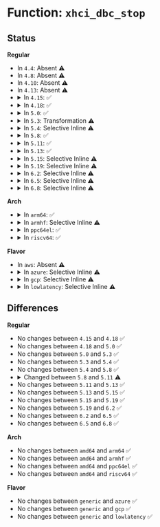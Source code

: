 # Function: <code>xhci_dbc_stop</code>

## Status
<b>Regular</b>
<ul>
<li>
In <code>4.4</code>: Absent ⚠️
</li>
<li>
In <code>4.8</code>: Absent ⚠️
</li>
<li>
In <code>4.10</code>: Absent ⚠️
</li>
<li>
In <code>4.13</code>: Absent ⚠️
</li>
<li>
<details>
<summary>In <code>4.15</code>: ✅</summary>

```c
void xhci_dbc_stop(struct xhci_hcd *xhci);
```

**Collision:** Unique Static

**Inline:** No

**Transformation:** False

**Instances:**

```
In drivers/usb/host/xhci-dbgcap.c (ffffffff81772be0)
Location: drivers/usb/host/xhci-dbgcap.c:542
Inline: False
Direct callers:
  - drivers/usb/host/xhci-dbgcap.c:xhci_dbc_suspend
  - drivers/usb/host/xhci-dbgcap.c:xhci_dbc_suspend
  - drivers/usb/host/xhci-dbgcap.c:xhci_dbc_exit
  - drivers/usb/host/xhci-dbgcap.c:dbc_store
```
**Symbols:**

```
ffffffff81772be0-ffffffff81772d6a: xhci_dbc_stop (STB_LOCAL)
```
</details>
</li>
<li>
<details>
<summary>In <code>4.18</code>: ✅</summary>

```c
void xhci_dbc_stop(struct xhci_hcd *xhci);
```

**Collision:** Unique Static

**Inline:** No

**Transformation:** False

**Instances:**

```
In drivers/usb/host/xhci-dbgcap.c (ffffffff817b3170)
Location: drivers/usb/host/xhci-dbgcap.c:547
Inline: False
Direct callers:
  - drivers/usb/host/xhci-dbgcap.c:xhci_dbc_suspend
  - drivers/usb/host/xhci-dbgcap.c:xhci_dbc_exit
  - drivers/usb/host/xhci-dbgcap.c:dbc_store
```
**Symbols:**

```
ffffffff817b3170-ffffffff817b3338: xhci_dbc_stop (STB_LOCAL)
```
</details>
</li>
<li>
<details>
<summary>In <code>5.0</code>: ✅</summary>

```c
void xhci_dbc_stop(struct xhci_hcd *xhci);
```

**Collision:** Unique Static

**Inline:** No

**Transformation:** False

**Instances:**

```
In drivers/usb/host/xhci-dbgcap.c (ffffffff817d97b0)
Location: drivers/usb/host/xhci-dbgcap.c:546
Inline: False
Direct callers:
  - drivers/usb/host/xhci-dbgcap.c:xhci_dbc_suspend
  - drivers/usb/host/xhci-dbgcap.c:xhci_dbc_exit
  - drivers/usb/host/xhci-dbgcap.c:dbc_store
```
**Symbols:**

```
ffffffff817d97b0-ffffffff817d991b: xhci_dbc_stop (STB_LOCAL)
```
</details>
</li>
<li>
<details>
<summary>In <code>5.3</code>: Transformation ⚠️</summary>

```c
void xhci_dbc_stop(struct xhci_hcd *xhci);
```

**Collision:** Unique Static

**Inline:** No

**Transformation:** True

**Instances:**

```
In drivers/usb/host/xhci-dbgcap.c (0)
Location: drivers/usb/host/xhci-dbgcap.c:544
Inline: False
Direct callers:
  - drivers/usb/host/xhci-dbgcap.c:xhci_dbc_suspend
  - drivers/usb/host/xhci-dbgcap.c:xhci_dbc_exit
  - drivers/usb/host/xhci-dbgcap.c:dbc_store
```
**Symbols:**

```
ffffffff8181a110-ffffffff8181a281: xhci_dbc_stop (STB_LOCAL)
ffffffff8181b4b6-ffffffff8181b4c9: xhci_dbc_stop.cold (STB_LOCAL)
```
</details>
</li>
<li>
<details>
<summary>In <code>5.4</code>: Selective Inline ⚠️</summary>

```c
void xhci_dbc_stop(struct xhci_hcd *xhci);
```

**Collision:** Unique Static

**Inline:** Selective

**Transformation:** False

**Instances:**

```
In drivers/usb/host/xhci-dbgcap.c (ffffffff8184b4b0)
Location: drivers/usb/host/xhci-dbgcap.c:543
Inline: True
Direct callers:
  - drivers/usb/host/xhci-dbgcap.c:xhci_dbc_suspend
  - drivers/usb/host/xhci-dbgcap.c:xhci_dbc_exit
  - drivers/usb/host/xhci-dbgcap.c:dbc_store
```
**Symbols:**

```
ffffffff8184b4b0-ffffffff8184b628: xhci_dbc_stop (STB_LOCAL)
```
</details>
</li>
<li>
<details>
<summary>In <code>5.8</code>: ✅</summary>

```c
void xhci_dbc_stop(struct xhci_hcd *xhci);
```

**Collision:** Unique Static

**Inline:** No

**Transformation:** False

**Instances:**

```
In drivers/usb/host/xhci-dbgcap.c (ffffffff8191de20)
Location: drivers/usb/host/xhci-dbgcap.c:543
Inline: False
Direct callers:
  - drivers/usb/host/xhci-dbgcap.c:xhci_dbc_suspend
  - drivers/usb/host/xhci-dbgcap.c:xhci_dbc_exit
  - drivers/usb/host/xhci-dbgcap.c:dbc_store
```
**Symbols:**

```
ffffffff8191de20-ffffffff8191df98: xhci_dbc_stop (STB_LOCAL)
```
</details>
</li>
<li>
<details>
<summary>In <code>5.11</code>: ✅</summary>

```c
void xhci_dbc_stop(struct xhci_dbc *dbc);
```

**Collision:** Unique Static

**Inline:** No

**Transformation:** False

**Instances:**

```
In drivers/usb/host/xhci-dbgcap.c (ffffffff81925ce0)
Location: drivers/usb/host/xhci-dbgcap.c:629
Inline: False
Direct callers:
  - drivers/usb/host/xhci-dbgcap.c:xhci_dbc_suspend
  - drivers/usb/host/xhci-dbgcap.c:xhci_dbc_exit
  - drivers/usb/host/xhci-dbgcap.c:dbc_store
```
**Symbols:**

```
ffffffff81925ce0-ffffffff81925e9d: xhci_dbc_stop (STB_LOCAL)
```
</details>
</li>
<li>
<details>
<summary>In <code>5.13</code>: ✅</summary>

```c
void xhci_dbc_stop(struct xhci_dbc *dbc);
```

**Collision:** Unique Static

**Inline:** No

**Transformation:** False

**Instances:**

```
In drivers/usb/host/xhci-dbgcap.c (ffffffff819093d0)
Location: drivers/usb/host/xhci-dbgcap.c:629
Inline: False
Direct callers:
  - drivers/usb/host/xhci-dbgcap.c:xhci_dbc_suspend
  - drivers/usb/host/xhci-dbgcap.c:xhci_dbc_exit
  - drivers/usb/host/xhci-dbgcap.c:dbc_store
```
**Symbols:**

```
ffffffff819093d0-ffffffff8190958d: xhci_dbc_stop (STB_LOCAL)
```
</details>
</li>
<li>
<details>
<summary>In <code>5.15</code>: Selective Inline ⚠️</summary>

```c
void xhci_dbc_stop(struct xhci_dbc *dbc);
```

**Collision:** Unique Static

**Inline:** Selective

**Transformation:** False

**Instances:**

```
In drivers/usb/host/xhci-dbgcap.c (ffffffff819a9c50)
Location: drivers/usb/host/xhci-dbgcap.c:629
Inline: True
Direct callers:
  - drivers/usb/host/xhci-dbgcap.c:xhci_dbc_suspend
  - drivers/usb/host/xhci-dbgcap.c:xhci_dbc_exit
  - drivers/usb/host/xhci-dbgcap.c:dbc_store
```
**Symbols:**

```
ffffffff819a9c50-ffffffff819a9e0d: xhci_dbc_stop (STB_LOCAL)
```
</details>
</li>
<li>
<details>
<summary>In <code>5.19</code>: Selective Inline ⚠️</summary>

```c
void xhci_dbc_stop(struct xhci_dbc *dbc);
```

**Collision:** Unique Static

**Inline:** Selective

**Transformation:** False

**Instances:**

```
In drivers/usb/host/xhci-dbgcap.c (ffffffff81b07bf0)
Location: drivers/usb/host/xhci-dbgcap.c:629
Inline: True
Direct callers:
  - drivers/usb/host/xhci-dbgcap.c:xhci_dbc_suspend
  - drivers/usb/host/xhci-dbgcap.c:xhci_dbc_remove
  - drivers/usb/host/xhci-dbgcap.c:dbc_store
```
**Symbols:**

```
ffffffff81b07bf0-ffffffff81b07d9c: xhci_dbc_stop (STB_LOCAL)
```
</details>
</li>
<li>
<details>
<summary>In <code>6.2</code>: Selective Inline ⚠️</summary>

```c
void xhci_dbc_stop(struct xhci_dbc *dbc);
```

**Collision:** Unique Static

**Inline:** Selective

**Transformation:** False

**Instances:**

```
In drivers/usb/host/xhci-dbgcap.c (ffffffff81c97630)
Location: drivers/usb/host/xhci-dbgcap.c:629
Inline: True
Direct callers:
  - drivers/usb/host/xhci-dbgcap.c:xhci_dbc_suspend
  - drivers/usb/host/xhci-dbgcap.c:xhci_dbc_remove
  - drivers/usb/host/xhci-dbgcap.c:dbc_store
```
**Symbols:**

```
ffffffff81c97630-ffffffff81c976dc: xhci_dbc_stop (STB_LOCAL)
```
</details>
</li>
<li>
<details>
<summary>In <code>6.5</code>: Selective Inline ⚠️</summary>

```c
void xhci_dbc_stop(struct xhci_dbc *dbc);
```

**Collision:** Unique Static

**Inline:** Selective

**Transformation:** False

**Instances:**

```
In drivers/usb/host/xhci-dbgcap.c (ffffffff81cfe950)
Location: drivers/usb/host/xhci-dbgcap.c:629
Inline: True
Direct callers:
  - drivers/usb/host/xhci-dbgcap.c:xhci_dbc_suspend
  - drivers/usb/host/xhci-dbgcap.c:xhci_dbc_remove
  - drivers/usb/host/xhci-dbgcap.c:dbc_store
```
**Symbols:**

```
ffffffff81cfe950-ffffffff81cfea05: xhci_dbc_stop (STB_LOCAL)
```
</details>
</li>
<li>
<details>
<summary>In <code>6.8</code>: Selective Inline ⚠️</summary>

```c
void xhci_dbc_stop(struct xhci_dbc *dbc);
```

**Collision:** Unique Static

**Inline:** Selective

**Transformation:** False

**Instances:**

```
In drivers/usb/host/xhci-dbgcap.c (ffffffff81db4970)
Location: drivers/usb/host/xhci-dbgcap.c:640
Inline: True
Direct callers:
  - drivers/usb/host/xhci-dbgcap.c:xhci_dbc_suspend
  - drivers/usb/host/xhci-dbgcap.c:xhci_dbc_remove
  - drivers/usb/host/xhci-dbgcap.c:dbc_store
```
**Symbols:**

```
ffffffff81db4970-ffffffff81db4a25: xhci_dbc_stop (STB_LOCAL)
```
</details>
</li>
</ul>
<b>Arch</b>
<ul>
<li>
<details>
<summary>In <code>arm64</code>: ✅</summary>

```c
void xhci_dbc_stop(struct xhci_hcd *xhci);
```

**Collision:** Unique Static

**Inline:** No

**Transformation:** False

**Instances:**

```
In drivers/usb/host/xhci-dbgcap.c (ffff800010a8a878)
Location: drivers/usb/host/xhci-dbgcap.c:543
Inline: False
Direct callers:
  - drivers/usb/host/xhci-dbgcap.c:xhci_dbc_suspend
  - drivers/usb/host/xhci-dbgcap.c:xhci_dbc_exit
  - drivers/usb/host/xhci-dbgcap.c:dbc_store
```
**Symbols:**

```
ffff800010a8a878-ffff800010a8aa14: xhci_dbc_stop (STB_LOCAL)
```
</details>
</li>
<li>
<details>
<summary>In <code>armhf</code>: Selective Inline ⚠️</summary>

```c
void xhci_dbc_stop(struct xhci_hcd *xhci);
```

**Collision:** Unique Static

**Inline:** Selective

**Transformation:** False

**Instances:**

```
In drivers/usb/host/xhci-dbgcap.c (c0b5d578)
Location: drivers/usb/host/xhci-dbgcap.c:543
Inline: True
Direct callers:
  - drivers/usb/host/xhci-dbgcap.c:xhci_dbc_suspend
  - drivers/usb/host/xhci-dbgcap.c:xhci_dbc_exit
  - drivers/usb/host/xhci-dbgcap.c:dbc_store
```
**Symbols:**

```
c0b5d578-c0b5d6d8: xhci_dbc_stop (STB_LOCAL)
```
</details>
</li>
<li>
<details>
<summary>In <code>ppc64el</code>: ✅</summary>

```c
void xhci_dbc_stop(struct xhci_hcd *xhci);
```

**Collision:** Unique Static

**Inline:** No

**Transformation:** False

**Instances:**

```
In drivers/usb/host/xhci-dbgcap.c (c000000000b65e60)
Location: drivers/usb/host/xhci-dbgcap.c:543
Inline: False
Direct callers:
  - drivers/usb/host/xhci-dbgcap.c:xhci_dbc_suspend
  - drivers/usb/host/xhci-dbgcap.c:xhci_dbc_exit
  - drivers/usb/host/xhci-dbgcap.c:dbc_store
```
**Symbols:**

```
c000000000b65e60-c000000000b66000: xhci_dbc_stop (STB_LOCAL)
```
</details>
</li>
<li>
<details>
<summary>In <code>riscv64</code>: ✅</summary>

```c
void xhci_dbc_stop(struct xhci_hcd *xhci);
```

**Collision:** Unique Static

**Inline:** No

**Transformation:** False

**Instances:**

```
In drivers/usb/host/xhci-dbgcap.c (ffffffe00069f4c0)
Location: drivers/usb/host/xhci-dbgcap.c:543
Inline: False
Direct callers:
  - drivers/usb/host/xhci-dbgcap.c:xhci_dbc_suspend
  - drivers/usb/host/xhci-dbgcap.c:xhci_dbc_exit
  - drivers/usb/host/xhci-dbgcap.c:dbc_store
```
**Symbols:**

```
ffffffe00069f4c0-ffffffe00069f61e: xhci_dbc_stop (STB_LOCAL)
```
</details>
</li>
</ul>
<b>Flavor</b>
<ul>
<li>
In <code>aws</code>: Absent ⚠️
</li>
<li>
<details>
<summary>In <code>azure</code>: Selective Inline ⚠️</summary>

```c
void xhci_dbc_stop(struct xhci_hcd *xhci);
```

**Collision:** Unique Static

**Inline:** Selective

**Transformation:** False

**Instances:**

```
In drivers/usb/host/xhci-dbgcap.c (ffffffff817c8a00)
Location: drivers/usb/host/xhci-dbgcap.c:543
Inline: True
Direct callers:
  - drivers/usb/host/xhci-dbgcap.c:xhci_dbc_suspend
  - drivers/usb/host/xhci-dbgcap.c:xhci_dbc_exit
  - drivers/usb/host/xhci-dbgcap.c:dbc_store
```
**Symbols:**

```
ffffffff817c8a00-ffffffff817c8b78: xhci_dbc_stop (STB_LOCAL)
```
</details>
</li>
<li>
<details>
<summary>In <code>gcp</code>: Selective Inline ⚠️</summary>

```c
void xhci_dbc_stop(struct xhci_hcd *xhci);
```

**Collision:** Unique Static

**Inline:** Selective

**Transformation:** False

**Instances:**

```
In drivers/usb/host/xhci-dbgcap.c (ffffffff81840330)
Location: drivers/usb/host/xhci-dbgcap.c:543
Inline: True
Direct callers:
  - drivers/usb/host/xhci-dbgcap.c:xhci_dbc_suspend
  - drivers/usb/host/xhci-dbgcap.c:xhci_dbc_exit
  - drivers/usb/host/xhci-dbgcap.c:dbc_store
```
**Symbols:**

```
ffffffff81840330-ffffffff818404a8: xhci_dbc_stop (STB_LOCAL)
```
</details>
</li>
<li>
<details>
<summary>In <code>lowlatency</code>: Selective Inline ⚠️</summary>

```c
void xhci_dbc_stop(struct xhci_hcd *xhci);
```

**Collision:** Unique Static

**Inline:** Selective

**Transformation:** False

**Instances:**

```
In drivers/usb/host/xhci-dbgcap.c (ffffffff8185a800)
Location: drivers/usb/host/xhci-dbgcap.c:543
Inline: True
Direct callers:
  - drivers/usb/host/xhci-dbgcap.c:xhci_dbc_suspend
  - drivers/usb/host/xhci-dbgcap.c:xhci_dbc_exit
  - drivers/usb/host/xhci-dbgcap.c:dbc_store
```
**Symbols:**

```
ffffffff8185a800-ffffffff8185a978: xhci_dbc_stop (STB_LOCAL)
```
</details>
</li>
</ul>

## Differences
<b>Regular</b>
<ul>
<li>
No changes between <code>4.15</code> and <code>4.18</code> ✅
</li>
<li>
No changes between <code>4.18</code> and <code>5.0</code> ✅
</li>
<li>
No changes between <code>5.0</code> and <code>5.3</code> ✅
</li>
<li>
No changes between <code>5.3</code> and <code>5.4</code> ✅
</li>
<li>
No changes between <code>5.4</code> and <code>5.8</code> ✅
</li>
<li>
<details>
<summary>Changed between <code>5.8</code> and <code>5.11</code> ⚠️</summary>
<ul>
<li>
<b>Param added. </b>
<code>struct xhci_dbc *dbc</code>
</li>
<li>
<b>Param removed. </b>
<code>struct xhci_hcd *xhci</code>
</li>
</ul>
</details>
</li>
<li>
No changes between <code>5.11</code> and <code>5.13</code> ✅
</li>
<li>
No changes between <code>5.13</code> and <code>5.15</code> ✅
</li>
<li>
No changes between <code>5.15</code> and <code>5.19</code> ✅
</li>
<li>
No changes between <code>5.19</code> and <code>6.2</code> ✅
</li>
<li>
No changes between <code>6.2</code> and <code>6.5</code> ✅
</li>
<li>
No changes between <code>6.5</code> and <code>6.8</code> ✅
</li>
</ul>
<b>Arch</b>
<ul>
<li>
No changes between <code>amd64</code> and <code>arm64</code> ✅
</li>
<li>
No changes between <code>amd64</code> and <code>armhf</code> ✅
</li>
<li>
No changes between <code>amd64</code> and <code>ppc64el</code> ✅
</li>
<li>
No changes between <code>amd64</code> and <code>riscv64</code> ✅
</li>
</ul>
<b>Flavor</b>
<ul>
<li>
No changes between <code>generic</code> and <code>azure</code> ✅
</li>
<li>
No changes between <code>generic</code> and <code>gcp</code> ✅
</li>
<li>
No changes between <code>generic</code> and <code>lowlatency</code> ✅
</li>
</ul>
